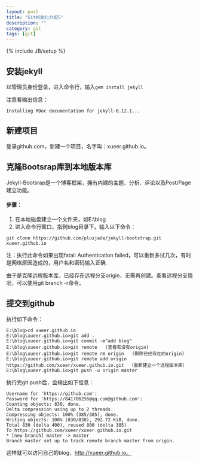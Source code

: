 ```yaml
---
layout: post
title: "Git初始化介绍5"
description: ""
category: git
tags: [git]
---
```

{% include JB/setup %}
      
## 安装jekyll ##
	  
以管理员身份登录，进入命令行，输入```gem install jekyll```
	  
注意看输出信息：

    Installing RDoc documentation for jekyll-0.12.1...

## 新建项目 ##
	     
登录github.com，新建一个项目，名字叫：xueer.github.io。
	  
## 克隆Bootsrap库到本地版本库 ##
	  
Jekyll-Bootsrap是一个博客框架，拥有内建的主题、分析、评论以及Post/Page建立功能。
	  
#### 步骤： ####

1. 在本地磁盘建立一个文件夹，如E:\blog
1. 进入命令行窗口，指到blog目录下，输入以下命令：  

`git clone https://github.com/plusjade/jekyll-bootstrap.git xueer.github.io  ` 
	  
注：执行此命令如果出现fatal: Authentication failed，可以重新多试几次，有时是网络原因造成的，用户名和密码输入正确.

由于是克隆远程版本库，已经存在远程分支origin，无需再创建。查看远程分支情况，可以使用git branch -r命令。

## 提交到github ##

执行如下命令：
	  
    E:\blog>cd xueer.github.io
    E:\blog\xueer.github.io>git add .   
    E:\blog\xueer.github.io>git commit -m"add blog"   
    E:\blog\xueer.github.io>git remote   (查看有没有origin)
    E:\blog\xueer.github.io>git remote rm origin   (删除已经存在的origin)
    E:\blog\xueer.github.io>git remote add origin https://github.com/xueer/xueer.github.io.git  （重新建立一个远程版本库）
    E:\blog\xueer.github.io>git push -u origin master   

执行完git push后，会输出如下信息：

    Username for 'https://github.com':
    Password for 'https://841706256@qq.com@github.com':
	Counting objects: 830, done.
    Delta compression using up to 2 threads.
    Compressing objects: 100% (385/385), done.
    Writing objects: 100% (830/830), 292.72 KiB, done.
    Total 830 (delta 400), reused 800 (delta 385)
    To https://github.com/xueer/xueer.github.io.git
    * [new branch] master -> master
    Branch master set up to track remote branch master from origin.
	  
这样就可以访问自己的blog，http://xueer.github.io。
	  
	 

    

